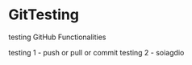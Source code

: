 # GitTesting
testing GitHub Functionalities

testing 1 - push or pull or commit
testing 2 - soiagdio